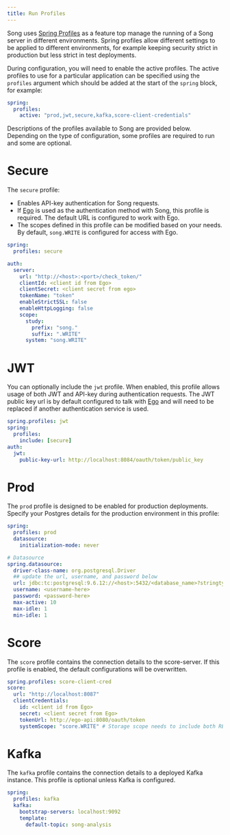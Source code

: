```yaml
---
title: Run Profiles
---
```

Song uses [Spring Profiles](https://docs.spring.io/spring-boot/docs/1.2.0.M1/reference/html/boot-features-profiles.html) as a feature top manage the running of a Song server in different environments.  Spring profiles allow different settings to be applied to different environments, for example keeping security strict in production but less strict in test deployments. 

During configuration, you will need to enable the active profiles.  The active profiles to use for a particular application can be specified using the `profiles` argument which should be added at the start of the `spring` block, for example:
```yaml
spring:
  profiles:
    active: "prod,jwt,secure,kafka,score-client-credentials"
```
Descriptions of the profiles available to Song are provided below.  Depending on the type of configuration, some profiles are required to run and some are optional. 

# Secure 
The `secure` profile: 
- Enables API-key authentication for Song requests.
- If [Ego](/documentation/ego) is used as the authentication method with Song, this profile is required.  The default URL is configured to work with Ego.
- The scopes defined in this profile can be modified based on your needs. By default, `song.WRITE` is configured for access with Ego. 

``` yaml
spring:
  profiles: secure

auth:
  server:
    url: "http://<host>:<port>/check_token/"
    clientId: <client id from Ego>
    clientSecret: <client secret from ego>
    tokenName: "token"
    enableStrictSSL: false
    enableHttpLogging: false
    scope:     
      study:
        prefix: "song."
        suffix: ".WRITE"
      system: "song.WRITE"
```

# JWT
You can optionally include the `jwt` profile. When enabled, this profile allows usage of both JWT and  API-key during authentication requests. The JWT public key url is by default configured to talk with [Ego](/documentation/ego) and will need to be replaced if another authentication service is used. 

```yaml
spring.profiles: jwt
spring:
  profiles:
    include: [secure]
auth:
  jwt:
    public-key-url: http://localhost:8084/oauth/token/public_key

```


# Prod

The `prod` profile is designed to be enabled for production deployments. Specify your Postgres details for the production environment in this profile: 

```yml
spring:
  profiles: prod
  datasource:
    initialization-mode: never

# Datasource
spring.datasource:
  driver-class-name: org.postgresql.Driver
  ## update the url, username, and password below
  url: jdbc:tc:postgresql:9.6.12://<host>:5432/<database_name>?stringtype=unspecified
  username: <username-here>
  password: <password-here>
  max-active: 10
  max-idle: 1
  min-idle: 1

```

#  Score
The `score` profile contains the connection details to the score-server. If this profile is enabled, the default configurations will be overwritten. 

```yaml
spring.profiles: score-client-cred
score:
  url: "http://localhost:8087"
  clientCredentials:
    id: <client id from Ego>
    secret: <client secret from Ego>
    tokenUrl: http://ego-api:8080/oauth/token
    systemScope: "score.WRITE" # Storage scope needs to include both READ and WRITE
```


# Kafka 
The `kafka` profile contains the connection details to a deployed Kafka instance. This profile is optional unless Kafka is configured.

```yaml 
spring:
  profiles: kafka
  kafka:
    bootstrap-servers: localhost:9092
    template:
      default-topic: song-analysis
```
